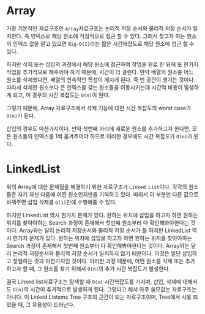 # Array

가장 기본적인 자료구조인 `Array`자료구조는 논리적 저장 순서와 물리적 저장 순서가 일치한다.
즉 인덱스로 해당 원소에 직접적으로 접근 할 수 있다. 그래서 찾고자 하는 원소의 인덱스 값을 알고 있으면
`Big-O(1)`라는 짧은 시간복잡도로 해당 원소에 접근 할 수 있다.

하지만 삭제 또는 삽입의 과정에서 해당 원소에 접근하여 작업을 완료 한 뒤에 또 한가지 작업을 추가적으로 해주어야
하기 때문에, 시간이 더 걸린다. 만약 배열의 원소중 어느 원소를 삭제했다면, 배열의 연속적인 특성이 깨지게 된다.
즉 빈 공간이 생기는 것이다. 따라서 삭제한 원소보다 큰 인덱스를 갖는 원소들을 이동시키는데 시간적 비용이 발생하게 되고,
이 경우의 시간 복잡도는 `O(n)`이 된다. 

그렇기 때문에, Array 자료구조에서 삭제 기능에 대한 시간 복잡도의 worst case가 `O(n)`가 된다.

삽입의 경우도 마찬가지이다. 만약 첫번째 자리에 새로운 원소를 추가하고자 한다면, 모든 원소들의 인덱스를 1씩 옮겨주어야 하므로 이러한 경우에도 
시간 복잡도가 `O(n)`가 된다.

# LinkedList

위의 Array에 대한 문제점을 해결하기 위한 자료구조가 `Linked List`이다. 각각의 원소들은 자기 자신 다음에 어떤 원소인지만을 기억하고 있다. 
따라서 이 부분만 다른 값으로 바꿔주면 삽입 삭제를 `O(1)`만에 수행해줄 수 있다.

하지만 LinkedList 역시 한가지 문제가 있다. 원하는 위치에 삽입을 하고자 하면 원하는 위치를 찾아야하는 Search 과정이 존재해서 첫번째 원소부터 
다 확인해봐야한다는 것이다. Array와는 달리 논리적 저장순서와 물리적 저장 순서가 틀
하지만 LinkedList 역시 한가지 문제가 있다. 원하는 위치에 삽입을 하고자 하면 원하는 위치를 찾아야하는 Search 과정이 존재해서 첫번째 원소부터 다 확인해봐야한다는 것이다.
Array와는 달리 논리적 저장순서와 물리적 저장 순서가 일치하지 않기 때문이다. 이것은 일단 삽입하고 정렬하는 것과 마찬가지인 것이다. 이러한 과정 때문에,
어떤 원소를 삭제 또는 추가하고자 할 때, 그 원소를 찾기 위해서 `O(n)`의 추가 시간 복잡도가 발생한다.

결국 Linked list자료구조는 탐색할 때 `O(n)` 시간복잡도를 가지며, 삽입, 삭제에 대해서도 `O(n)`의 시간이 추가적으로 발생하게 된다.
그렇다고 해서 아주 쓸모없는 자료구조는 아니다. 이 Linked Listsms Tree 구조의 근간이 되는 자료구조이며, Tree에서 사용 되었을 때, 그 유용성이 드러난다.




